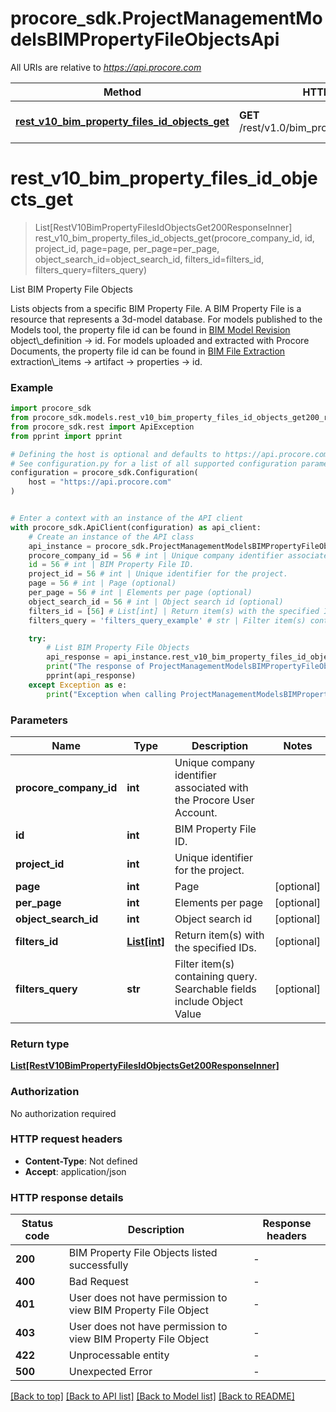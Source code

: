 # procore_sdk.ProjectManagementModelsBIMPropertyFileObjectsApi

All URIs are relative to *https://api.procore.com*

Method | HTTP request | Description
------------- | ------------- | -------------
[**rest_v10_bim_property_files_id_objects_get**](ProjectManagementModelsBIMPropertyFileObjectsApi.md#rest_v10_bim_property_files_id_objects_get) | **GET** /rest/v1.0/bim_property_files/{id}/objects | List BIM Property File Objects


# **rest_v10_bim_property_files_id_objects_get**
> List[RestV10BimPropertyFilesIdObjectsGet200ResponseInner] rest_v10_bim_property_files_id_objects_get(procore_company_id, id, project_id, page=page, per_page=per_page, object_search_id=object_search_id, filters_id=filters_id, filters_query=filters_query)

List BIM Property File Objects

Lists objects from a specific BIM Property File. A BIM Property File is a resource that represents a 3d-model database. For models published to the Models tool, the property file id can be found in [BIM Model Revision](https://developers.procore.com/reference/rest/v1/bim-model-revisions?version=1.0#show-bim-model-revision) object\\_definition -> id. For models uploaded and extracted with Procore Documents, the property file id can be found in [BIM File Extraction](https://developers.procore.com/reference/rest/v1/bim-file-extractions?version=1.0#show-bim-file-extraction) extraction\\_items -> artifact -> properties -> id.

### Example


```python
import procore_sdk
from procore_sdk.models.rest_v10_bim_property_files_id_objects_get200_response_inner import RestV10BimPropertyFilesIdObjectsGet200ResponseInner
from procore_sdk.rest import ApiException
from pprint import pprint

# Defining the host is optional and defaults to https://api.procore.com
# See configuration.py for a list of all supported configuration parameters.
configuration = procore_sdk.Configuration(
    host = "https://api.procore.com"
)


# Enter a context with an instance of the API client
with procore_sdk.ApiClient(configuration) as api_client:
    # Create an instance of the API class
    api_instance = procore_sdk.ProjectManagementModelsBIMPropertyFileObjectsApi(api_client)
    procore_company_id = 56 # int | Unique company identifier associated with the Procore User Account.
    id = 56 # int | BIM Property File ID.
    project_id = 56 # int | Unique identifier for the project.
    page = 56 # int | Page (optional)
    per_page = 56 # int | Elements per page (optional)
    object_search_id = 56 # int | Object search id (optional)
    filters_id = [56] # List[int] | Return item(s) with the specified IDs. (optional)
    filters_query = 'filters_query_example' # str | Filter item(s) containing query. Searchable fields include Object Value (optional)

    try:
        # List BIM Property File Objects
        api_response = api_instance.rest_v10_bim_property_files_id_objects_get(procore_company_id, id, project_id, page=page, per_page=per_page, object_search_id=object_search_id, filters_id=filters_id, filters_query=filters_query)
        print("The response of ProjectManagementModelsBIMPropertyFileObjectsApi->rest_v10_bim_property_files_id_objects_get:\n")
        pprint(api_response)
    except Exception as e:
        print("Exception when calling ProjectManagementModelsBIMPropertyFileObjectsApi->rest_v10_bim_property_files_id_objects_get: %s\n" % e)
```



### Parameters


Name | Type | Description  | Notes
------------- | ------------- | ------------- | -------------
 **procore_company_id** | **int**| Unique company identifier associated with the Procore User Account. | 
 **id** | **int**| BIM Property File ID. | 
 **project_id** | **int**| Unique identifier for the project. | 
 **page** | **int**| Page | [optional] 
 **per_page** | **int**| Elements per page | [optional] 
 **object_search_id** | **int**| Object search id | [optional] 
 **filters_id** | [**List[int]**](int.md)| Return item(s) with the specified IDs. | [optional] 
 **filters_query** | **str**| Filter item(s) containing query. Searchable fields include Object Value | [optional] 

### Return type

[**List[RestV10BimPropertyFilesIdObjectsGet200ResponseInner]**](RestV10BimPropertyFilesIdObjectsGet200ResponseInner.md)

### Authorization

No authorization required

### HTTP request headers

 - **Content-Type**: Not defined
 - **Accept**: application/json

### HTTP response details

| Status code | Description | Response headers |
|-------------|-------------|------------------|
**200** | BIM Property File Objects listed successfully |  -  |
**400** | Bad Request |  -  |
**401** | User does not have permission to view BIM Property File Object |  -  |
**403** | User does not have permission to view BIM Property File Object |  -  |
**422** | Unprocessable entity |  -  |
**500** | Unexpected Error |  -  |

[[Back to top]](#) [[Back to API list]](../README.md#documentation-for-api-endpoints) [[Back to Model list]](../README.md#documentation-for-models) [[Back to README]](../README.md)

